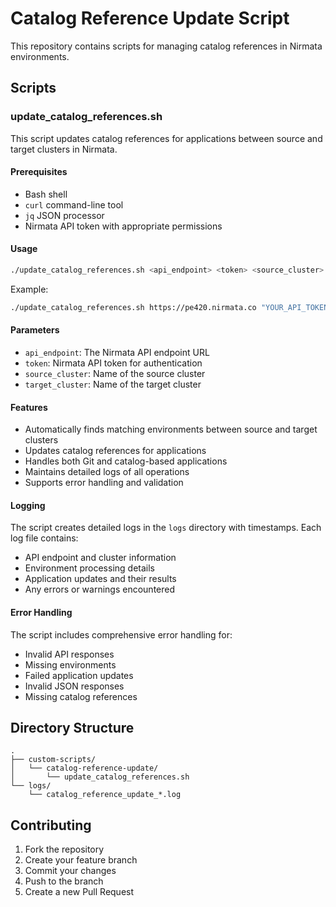 # Catalog Reference Update Script

This repository contains scripts for managing catalog references in Nirmata environments.

## Scripts

### update_catalog_references.sh

This script updates catalog references for applications between source and target clusters in Nirmata.

#### Prerequisites

- Bash shell
- `curl` command-line tool
- `jq` JSON processor
- Nirmata API token with appropriate permissions

#### Usage

```bash
./update_catalog_references.sh <api_endpoint> <token> <source_cluster> <target_cluster>
```

Example:
```bash
./update_catalog_references.sh https://pe420.nirmata.co "YOUR_API_TOKEN" "123-app-migration" "129-app-migration"
```

#### Parameters

- `api_endpoint`: The Nirmata API endpoint URL
- `token`: Nirmata API token for authentication
- `source_cluster`: Name of the source cluster
- `target_cluster`: Name of the target cluster

#### Features

- Automatically finds matching environments between source and target clusters
- Updates catalog references for applications
- Handles both Git and catalog-based applications
- Maintains detailed logs of all operations
- Supports error handling and validation

#### Logging

The script creates detailed logs in the `logs` directory with timestamps. Each log file contains:
- API endpoint and cluster information
- Environment processing details
- Application updates and their results
- Any errors or warnings encountered

#### Error Handling

The script includes comprehensive error handling for:
- Invalid API responses
- Missing environments
- Failed application updates
- Invalid JSON responses
- Missing catalog references

## Directory Structure

```
.
├── custom-scripts/
│   └── catalog-reference-update/
│       └── update_catalog_references.sh
└── logs/
    └── catalog_reference_update_*.log
```

## Contributing

1. Fork the repository
2. Create your feature branch
3. Commit your changes
4. Push to the branch
5. Create a new Pull Request 